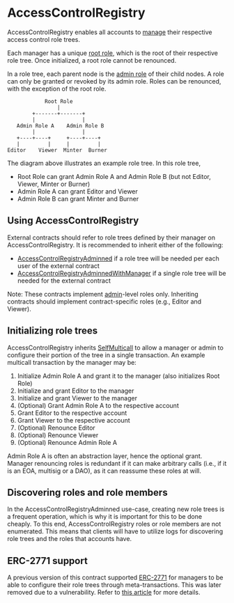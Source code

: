 # AccessControlRegistry

AccessControlRegistry enables all accounts to [manage](../../glossary.md#manager) their respective access control role trees.

Each manager has a unique [root role](../../glossary.md#root-role), which is the root of their respective role tree.
Once initialized, a root role cannot be renounced.

In a role tree, each parent node is the [admin role](../../glossary.md#admin-role) of their child nodes.
A role can only be granted or revoked by its admin role.
Roles can be renounced, with the exception of the root role.

```
            Root Role
                |
        +-------+-------+
        |               |
   Admin Role A    Admin Role B
        |               |
   +----+----+     +----+----+
   |         |     |         |
Editor    Viewer  Minter  Burner
```

The diagram above illustrates an example role tree.
In this role tree,

- Root Role can grant Admin Role A and Admin Role B (but not Editor, Viewer, Minter or Burner)
- Admin Role A can grant Editor and Viewer
- Admin Role B can grant Minter and Burner

## Using AccessControlRegistry

External contracts should refer to role trees defined by their manager on AccessControlRegistry.
It is recommended to inherit either of the following:

- [AccessControlRegistryAdminned](./accesscontrolregistryadminned.md) if a role tree will be needed per each user of the external contract
- [AccessControlRegistryAdminnedWithManager](./accesscontrolregistryadminnedwithmanager.md) if a single role tree will be needed for the external contract

Note: These contracts implement [admin](../../glossary.md#admin-role)-level roles only.
Inheriting contracts should implement contract-specific roles (e.g., Editor and Viewer).

## Initializing role trees

AccessControlRegistry inherits [SelfMulticall](./utils/SelfMulticall) to allow a manager or admin to configure their portion of the tree in a single transaction.
An example multicall transaction by the manager may be:

1. Initialize Admin Role A and grant it to the manager (also initializes Root Role)
1. Initialize and grant Editor to the manager
1. Initialize and grant Viewer to the manager
1. (Optional) Grant Admin Role A to the respective account
1. Grant Editor to the respective account
1. Grant Viewer to the respective account
1. (Optional) Renounce Editor
1. (Optional) Renounce Viewer
1. (Optional) Renounce Admin Role A

Admin Role A is often an abstraction layer, hence the optional grant.
Manager renouncing roles is redundant if it can make arbitrary calls (i.e., if it is an EOA, multisig or a DAO), as it can reassume these roles at will.

## Discovering roles and role members

In the AccessControlRegistryAdminned use-case, creating new role trees is a frequent operation, which is why it is important for this to be done cheaply.
To this end, AccessControlRegistry roles or role members are not enumerated.
This means that clients will have to utilize logs for discovering role trees and the roles that accounts have.

## ERC-2771 support

A previous version of this contract supported [ERC-2771](https://eips.ethereum.org/EIPS/eip-2771) for managers to be able to configure their role trees through meta-transactions.
This was later removed due to a vulnerability.
Refer to [this article](https://medium.com/api3/accesscontrolregistry-contract-vulnerability-related-to-openzeppelin-dependencies-2baafd47db7a) for more details.
